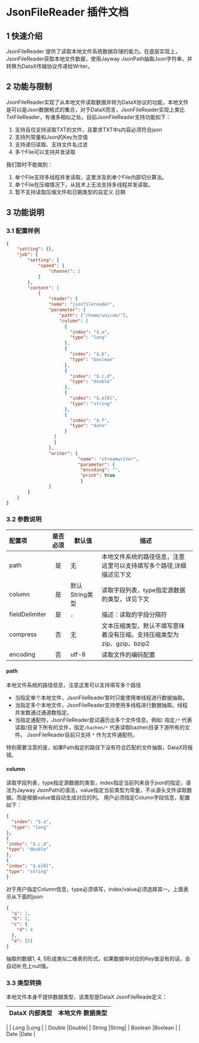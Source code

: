 # JsonFileReader 插件文档

## 1 快速介绍

JsonFileReader 提供了读取本地文件系统数据存储的能力。在底层实现上，JsonFileReader获取本地文件数据，使用Jayway JsonPath抽取Json字符串，并转换为DataX传输协议传递给Writer。

## 2 功能与限制

JsonFileReader实现了从本地文件读取数据并转为DataX协议的功能，本地文件是可以是Json数据格式的集合，对于DataX而言，JsonFileReader实现上类比TxtFileReader，有诸多相似之处。目前JsonFileReader支持功能如下：

1. 支持且仅支持读取TXT的文件，且要求TXT中s内容必须符合json
2. 支持列常量和Json的Key为空值
3. 支持递归读取、支持文件名过滤
4. 多个File可以支持并发读取

我们暂时不能做到：

1. 单个File支持多线程并发读取，这里涉及到单个File内部切分算法。
2. 单个File在压缩情况下，从技术上无法支持多线程并发读取。
3. 暂不支持读取压缩文件和日期类型的自定义 日期

## 3 功能说明

### 3.1 配置样例

```json
{
    "setting": {},
    "job": {
        "setting": {
            "speed": {
                "channel": 2
            }
        },
        "content": [
            {
                "reader": {
                "name": "jsonfilereader",
                "parameter": {
                    "path": ["/home/unicom/"],
                    "column": [
                      {
                        "index": "$.a",
                        "type": "long"
                      },
                      {
                        "index": "$.b",
                        "type": "boolean"
                      },
                      {
                        "index": "$.c.d",
                        "type": "double"
                      },
                      {
                        "index": "$.e[0]",
                        "type": "string"
                      },
                      {
                        "index": "$.f",
                        "type": "date"
                      }
                  ]
                  }
                },
                "writer": {
                           "name": "streamwriter",
                           "parameter": {
                            "encoding": "",
                            "print": true
                            }
                }
        ]
    }
}
```

### 3.2 参数说明


| 配置项            | 是否必须 | 默认值         | 描述                                                                   |
| :---------------- | :------: | -------------- | --------------------------------------------------------------------|
| path            |    是    | 无             | 本地文件系统的路径信息，注意这里可以支持填写多个路径,详细描述见下文                |
| column            |    是    | 默认String类型 | 读取字段列表，type指定源数据的类型，详见下文                                 |
| fieldDelimiter    |    是    | `,`            | 描述：读取的字段分隔符                                                  |
| compress          |    否    | 无             | 文本压缩类型，默认不填写意味着没有压缩。支持压缩类型为zip、gzip、bzip2       |
| encoding          |    否    | utf-8          | 读取文件的编码配置                                                     |

#### path

本地文件系统的路径信息，注意这里可以支持填写多个路径

- 当指定单个本地文件，JsonFileReader暂时只能使用单线程进行数据抽取。
- 当指定多个本地文件，JsonFileReader支持使用多线程进行数据抽取。线程并发数通过通道数指定。
- 当指定通配符，JsonFileReader尝试遍历出多个文件信息。例如: 指定`/*` 代表读取/目录下所有的文件，指定`/bazhen/*` 代表读取bazhen目录下游所有的文件。 JsonFileReader目前只支持 `*` 作为文件通配符。

特别需要注意的是，如果Path指定的路径下没有符合匹配的文件抽取，DataX将报错。

#### column

读取字段列表，type指定源数据的类型，index指定当前列来自于json的指定，语法为Jayway JsonPath的语法，value指定当前类型为常量，不从源头文件读取数据，而是根据value值自动生成对应的列。
用户必须指定Column字段信息，配置如下：

```json
{
  "index": "$.a",
  "type": "long"
},
{
"index": "$.c.d",
"type": "double"
},
{
"index": "$.e[0]",
"type": "string"
}
```

对于用户指定Column信息，type必须填写，index/value必须选择其一。上面表示从下面的json:

```json
{
  "a": 1,
  "b": 2,
  "c": {
    "d": 4
  },
  "e": [5]
}
```

抽取的数据1, 4, 5形成类似二维表的形式，如果数据中对应的Key值没有的话，会自动补充上null值。

### 3.3 类型转换

本地文件本身不提供数据类型，该类型是DataX JsonFileReade定义：

| DataX 内部类型| 本地文件 数据类型    |
| -------- | -----  |
|
| Long     |Long |
| Double   |Double|
| String   |String|
| Boolean  |Boolean |
| Date     |Date |
